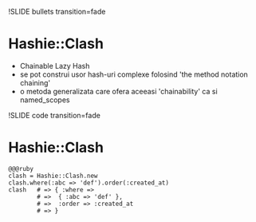 !SLIDE bullets transition=fade

# Hashie::Clash

* Chainable Lazy Hash
* se pot construi usor hash-uri complexe folosind 'the method notation chaining'
* o metoda generalizata care ofera aceeasi 'chainability' ca si named_scopes

!SLIDE code transition=fade

# Hashie::Clash

    @@@ruby
    clash = Hashie::Clash.new
    clash.where(:abc => 'def').order(:created_at)
    clash   # => { :where => 
            # =>  { :abc => 'def' },
            # =>  :order => :created_at
            # => }
